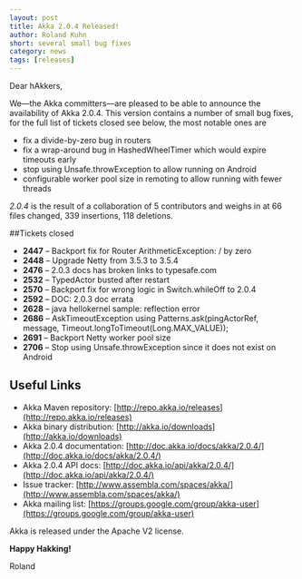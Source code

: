 ```yaml
---
layout: post
title: Akka 2.0.4 Released!
author: Roland Kuhn
short: several small bug fixes
category: news
tags: [releases]
---
```


Dear hAkkers,

We—the Akka committers—are pleased to be able to announce the availability of Akka 2.0.4.
This version contains a number of small bug fixes, for the full list of tickets closed see below, the most notable ones are

- fix a divide-by-zero bug in routers
- fix a wrap-around bug in HashedWheelTimer which would expire timeouts early
- stop using Unsafe.throwException to allow running on Android
- configurable worker pool size in remoting to allow running with fewer threads

*2.0.4* is the result of a collaboration of 5 contributors and weighs in at 66 files changed, 339 insertions, 118 deletions.


##Tickets closed

* **2447** – Backport fix for Router ArithmeticException: / by zero
* **2448** – Upgrade Netty from 3.5.3 to 3.5.4
* **2476** – 2.0.3 docs has broken links to typesafe.com
* **2532** – TypedActor busted after restart
* **2570** – Backport fix for wrong logic in Switch.whileOff to 2.0.4
* **2592** – DOC: 2.0.3 doc errata
* **2628** – java hellokernel sample: reflection error
* **2686** – AskTimeoutException using Patterns.ask(pingActorRef, message, Timeout.longToTimeout(Long.MAX_VALUE));
* **2691** – Backport Netty worker pool size
* **2706** – Stop using Unsafe.throwException since it does not exist on Android

## Useful Links

* Akka Maven repository: [http://repo.akka.io/releases](http://repo.akka.io/releases)
* Akka binary distribution: [http://akka.io/downloads](http://akka.io/downloads)
* Akka 2.0.4 documentation: [http://doc.akka.io/docs/akka/2.0.4/](http://doc.akka.io/docs/akka/2.0.4/)
* Akka 2.0.4 API docs: [http://doc.akka.io/api/akka/2.0.4/](http://doc.akka.io/api/akka/2.0.4/)
* Issue tracker: [http://www.assembla.com/spaces/akka/](http://www.assembla.com/spaces/akka/)
* Akka mailing list: [https://groups.google.com/group/akka-user](https://groups.google.com/group/akka-user)

Akka is released under the Apache V2 license.

**Happy Hakking!**

Roland
